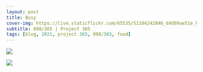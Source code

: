 ```yaml
---
layout: post
title: Busy
cover-img: https://live.staticflickr.com/65535/51104242846_69d99ae51e_h.jpg
subtitle: 098/365 | Project 365
tags: [blog, 2021, project 365, 098/365, food]
---
```

<style>
  .intro-header.big-img {
    background-position:center 
  }
</style>
<p class="post-img-wrap">
  <img src="https://live.staticflickr.com/65535/51104338442_be1fbd9a72_h.jpg">
</p>
<p class="post-img-wrap">
  <img src="https://live.staticflickr.com/65535/51105350305_6dfde46f0f_h.jpg">
</p>
